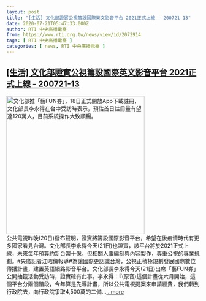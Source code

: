 ```yaml
---
layout: post
title: "[生活] 文化部證實公視籌設國際英文影音平台 2021正式上線 - 200721-13"
date: 2020-07-21T05:47:33.000Z
author: RTI 中央廣播電臺
from: https://www.rti.org.tw/news/view/id/2072914
tags: [ RTI 中央廣播電臺 ]
categories: [ news, RTI 中央廣播電臺 ]
---
```

<!--1595310453000-->
[[生活] 文化部證實公視籌設國際英文影音平台 2021正式上線 - 200721-13](https://www.rti.org.tw/news/view/id/2072914)
------

<div>
<img src="https://static.rti.org.tw/assets/thumbnails/2020/07/18/20200718000062M.jpg" width="360" alt="文化部推「藝FUN券」，18日正式開放App下載註冊，文化部長李永得在台中受訪時表示，預估首日註冊量有望達120萬人，目前系統操作大致順暢。" title="文化部推「藝FUN券」，18日正式開放App下載註冊，文化部長李永得在台中受訪時表示，預估首日註冊量有望達120萬人，目前系統操作大致順暢。"><br>公共電視昨晚(20日)發布聲明，證實將籌設國際影音平台，希望在後疫情時代有更多國家看見台灣。文化部長李永得今天(21日)也證實，該平台將於2021正式上線，未來每年預算約新台幣十億，但相關人事編制與內容製作，尊重公視的專業規劃。#央廣記者江昭倫報導#為讓國際更認識台灣，公視正積極規劃發展國際數位傳播計畫，建置英語網路影音平台。文化部長李永得今天(21日)出席「藝FUN券」公開抽籤活動受訪時，證實確有此事。李永得：『(原音)這個計畫從六月開始，這個平台分兩個階段，今年算是先導計畫，所以公共電視提案來申請經費，我們轉到行政院去，向行政院爭取4,500萬的二備...<a target="_blank" href="https://www.rti.org.tw/news/view/id/2072914">...more</a>
</div>
